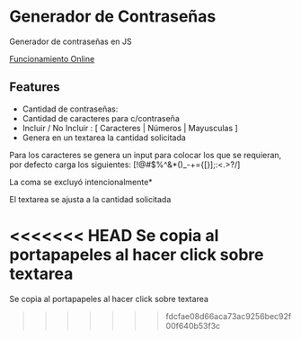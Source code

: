 # Generador de Contraseñas
Generador de contraseñas en JS

[Funcionamiento Online](https://kvtral.github.io/genPassword/)


## Features

* Cantidad de contraseñas:
* Cantidad de caracteres para c/contraseña
* Incluir / No Incluir : 
[ Caracteres  |
Números |
Mayusculas ]
* Genera en un textarea la cantidad solicitada

Para los caracteres se genera un input para colocar los que se requieran, por defecto carga los siguientes: [!@#$%^&*()_-+={[}];:<.>?/] 

La coma se excluyó intencionalmente*

El textarea se ajusta a la cantidad solicitada

<<<<<<< HEAD
Se copia al portapapeles al hacer click sobre textarea
=======
Se copia al portapapeles al hacer click sobre textarea
>>>>>>> fdcfae08d66aca73ac9256bec92f00f640b53f3c
